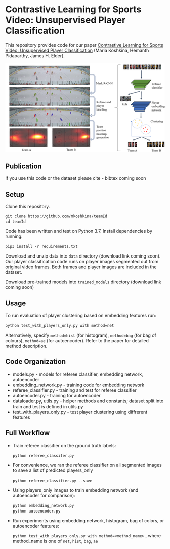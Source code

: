 # Contrastive Learning for Sports Video: Unsupervised Player Classification
This repository provides code for our paper [Contrastive Learning for Sports Video: Unsupervised Player Classification](https://arxiv.org/abs/2104.10068) (Maria Koshkina, Hemanth Pidaparthy, James H. Elder).

![Workflow](docs/workflow.png)

## Publication
If you use this code or the dataset please cite - bibtex coming soon

## Setup
Clone this repository.
```
git clone https://github.com/mkoshkina/teamId
cd teamId
```

Code has been written and test on Python 3.7.  Install dependencies by running:

`pip3 install -r requirements.txt`

Download and unzip data into `data` directory (download link coming soon). Our player classification code runs on player images segmented out from original video frames. Both frames and player images are included in the dataset.

Download pre-trained models into `trained_models` directory (download link coming soon)

## Usage
To run evaluation of player clustering based on embedding features run:

`python test_with_players_only.py with method=net`

Alternatively, specify `method=hist` (for histogram), `method=bag` (for bag of colours), `method=ae` (for autoencoder).
Refer to the paper for detailed method description.


## Code Organization
* models.py - models for referee classifier, embedding network, autoencoder
* embedding_network.py - training code for embedding network
* referee_classifier.py - training and test for referee classifier
* autoencoder.py - training for autoencoder
* dataloader.py, utils.py - helper methods and constants; dataset split into train and test is defined in utils.py
* test_with_players_only.py - test player clustering using diffrerent features 


## Full Workflow
* Train referee classifier on the ground truth labels:

	`python referee_classifer.py`
	
* For convenience, we ran the referee classifier on all segmented images to save a list of predicted players_only 

	`python referee_classifier.py --save`
	
* Using players_only images to train embedding network (and autoencoder for comparison):

	`python embedding_network.py`	
	`python autoencoder.py`

	
* Run experiments using embedding network, histogram, bag of colors, or autoencoder features:

	`python test_with_players_only.py with method=<method_name>` ,
where method_name is one of `net`, `hist`, `bag`, `ae` 
